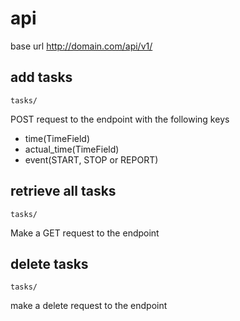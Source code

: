 # api

base url <http://domain.com/api/v1/>

## add tasks

    tasks/

POST request to the endpoint with the following keys

* time(TimeField)
* actual_time(TimeField)
* event(START, STOP or REPORT)

## retrieve all tasks

    tasks/

Make a GET request to the endpoint

## delete tasks

    tasks/

make a delete request to the endpoint

